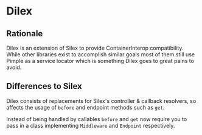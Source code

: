 # Dilex

## Rationale

Dilex is an extension of Silex to provide ContainerInterop compatibility.
While other libraries exist to accomplish similar goals most of them still use Pimple as a service locator which is something Dilex goes to great pains to avoid.

## Differences to Silex


Dilex consists of replacements for Silex's controller & callback resolvers, so affects the usage of ```before``` and endpoint methods such as ```get```.

Instead of being handled by callables ```before``` and ```get``` now require you to pass in a class implementing ```Middleware``` and ```Endpoint``` respectively.
